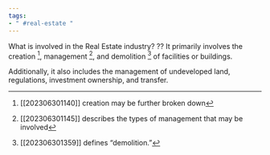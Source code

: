 ```yaml
---
tags:
- " #real-estate "
---
```


What is involved in the Real Estate industry?
??
It primarily involves the creation [^1], management [^2], and demolition [^3] of facilities or buildings. 

Additionally, it also includes the management of undeveloped land, regulations, investment ownership, and transfer. <!--SR:!2023-07-13,1,210-->

[^1]: [[202306301140]] creation may be further broken down
[^2]: [[202306301145]] describes the types of management that may be involved
[^3]: [[202306301359]] defines “demolition.”